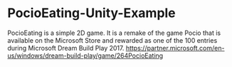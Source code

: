 # PocioEating-Unity-Example

PocioEating is a simple 2D game. It is a remake of the game Pocio that is available on the Microsoft Store and rewarded as one of the 100 entries during Microsoft Dream Build Play 2017. https://partner.microsoft.com/en-us/windows/dream-build-play/game/264PocioEating 
